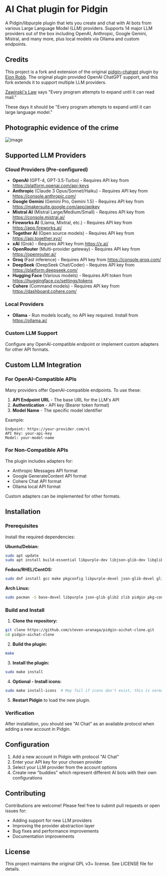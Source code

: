 # AI Chat plugin for Pidgin

A Pidgin/libpurple plugin that lets you create and chat with AI bots from various Large Language Model (LLM) providers.
Supports 14 major LLM providers out of the box including OpenAI, Anthropic, Google Gemini, Mistral, and many more, plus local models via Ollama and custom endpoints.

## Credits

This project is a fork and extension of the original [pidgin-chatgpt](https://github.com/EionRobb/pidgin-chatgpt) plugin by [Eion Robb](https://github.com/EionRobb). The original plugin provided OpenAI ChatGPT support, and this fork extends it to support multiple LLM providers.

[Zawinski's Law](https://en.wikipedia.org/wiki/Jamie_Zawinski#Zawinski's_Law) says "Every program attempts to expand until it can read mail."

These days it should be "Every program attempts to expand until it can large language model."

## Photographic evidence of the crime

![image](https://github.com/user-attachments/assets/92b3b963-bec7-426b-a149-29b894081f83)


## Supported LLM Providers

### Cloud Providers (Pre-configured)
- **OpenAI** (GPT-4, GPT-3.5-Turbo) - Requires API key from https://platform.openai.com/api-keys
- **Anthropic** (Claude 3 Opus/Sonnet/Haiku) - Requires API key from https://console.anthropic.com/
- **Google Gemini** (Gemini Pro, Gemini 1.5) - Requires API key from https://makersuite.google.com/app/apikey
- **Mistral AI** (Mistral Large/Medium/Small) - Requires API key from https://console.mistral.ai/
- **Fireworks AI** (Llama, Mixtral, etc.) - Requires API key from https://app.fireworks.ai/
- **Together AI** (Open source models) - Requires API key from https://api.together.xyz/
- **xAI** (Grok) - Requires API key from https://x.ai/
- **OpenRouter** (Multi-provider gateway) - Requires API key from https://openrouter.ai/
- **Groq** (Fast inference) - Requires API key from https://console.groq.com/
- **DeepSeek** (DeepSeek Chat/Coder) - Requires API key from https://platform.deepseek.com/
- **Hugging Face** (Various models) - Requires API token from https://huggingface.co/settings/tokens
- **Cohere** (Command models) - Requires API key from https://dashboard.cohere.com/

### Local Providers
- **Ollama** - Run models locally, no API key required. Install from https://ollama.ai/

### Custom LLM Support
Configure any OpenAI-compatible endpoint or implement custom adapters for other API formats.

## Custom LLM Integration

### For OpenAI-Compatible APIs
Many providers offer OpenAI-compatible endpoints. To use these:

1. **API Endpoint URL** - The base URL for the LLM's API
2. **Authentication** - API key (Bearer token format)
3. **Model Name** - The specific model identifier

Example:
```
Endpoint: https://your-provider.com/v1
API Key: your-api-key
Model: your-model-name
```

### For Non-Compatible APIs
The plugin includes adapters for:
- Anthropic Messages API format
- Google GenerateContent API format
- Cohere Chat API format
- Ollama local API format

Custom adapters can be implemented for other formats.

## Installation

### Prerequisites

Install the required dependencies:

**Ubuntu/Debian:**
```bash
sudo apt update
sudo apt install build-essential libpurple-dev libjson-glib-dev libglib2.0-dev zlib1g-dev pidgin pidgin-dev pkg-config
```

**Fedora/RHEL/CentOS:**
```bash
sudo dnf install gcc make pkgconfig libpurple-devel json-glib-devel glib2-devel zlib-devel pidgin pidgin-devel
```

**Arch Linux:**
```bash
sudo pacman -S base-devel libpurple json-glib glib2 zlib pidgin pkg-config
```

### Build and Install

1. **Clone the repository:**
```bash
git clone https://github.com/steven-aranaga/pidgin-aichat-clone.git
cd pidgin-aichat-clone
```

2. **Build the plugin:**
```bash
make
```

3. **Install the plugin:**
```bash
sudo make install
```

4. **Optional - Install icons:**
```bash
sudo make install-icons  # May fail if icons don't exist, this is normal
```

5. **Restart Pidgin** to load the new plugin.

### Verification

After installation, you should see "AI Chat" as an available protocol when adding a new account in Pidgin.

## Configuration

1. Add a new account in Pidgin with protocol "AI Chat"
2. Enter your API key for your chosen provider
3. Select your LLM provider from the account options
4. Create new "buddies" which represent different AI bots with their own configurations

## Contributing

Contributions are welcome! Please feel free to submit pull requests or open issues for:
- Adding support for new LLM providers
- Improving the provider abstraction layer
- Bug fixes and performance improvements
- Documentation improvements

## License

This project maintains the original GPL v3+ license. See LICENSE file for details.
